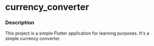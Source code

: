 # currency_converter
### Description

This project is a simple Flutter application for learning purposes. It's a simple currency converter.
